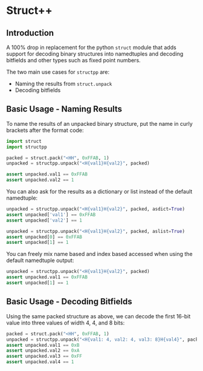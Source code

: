 # Struct++

## Introduction

A 100% drop in replacement for the python `struct` module that adds support
for decoding binary structures into namedtuples and decoding bitfields and
other types such as fixed point numbers.

The two main use cases for `structpp` are:

- Naming the results from `struct.unpack` 
- Decoding bitfields

## Basic Usage - Naming Results

To name the results of an unpacked binary structure, put the name
in curly brackets after the format code:

```python
import struct
import structpp

packed = struct.pack("<HH", 0xFFAB, 1)
unpacked = structpp.unpack("<H{val1}H{val2}", packed)

assert unpacked.val1 == 0xFFAB
assert unpacked.val2 == 1
```

You can also ask for the results as a dictionary or list instead of the default namedtuple:

```python
unpacked = structpp.unpack("<H{val1}H{val2}", packed, asdict=True)
assert unpacked['val1'] == 0xFFAB
assert unpacked['val2'] == 1

unpacked = structpp.unpack("<H{val1}H{val2}", packed, aslist=True)
assert unpacked[0] == 0xFFAB
assert unpacked[1] == 1
```

You can freely mix name based and index based accessed when using the default namedtuple output:

```python
unpacked = structpp.unpack("<H{val1}H{val2}", packed)
assert unpacked.val1 == 0xFFAB
assert unpacked[1] == 1
```

## Basic Usage - Decoding Bitfields

Using the same packed structure as above, we can decode the first 16-bit value into three
values of width 4, 4, and 8 bits:

```python
packed = struct.pack("<HH", 0xFFAB, 1)
unpacked = structpp.unpack("<H{val1: 4, val2: 4, val3: 8}H{val4}", packed)
assert unpacked.val1 == 0xB
assert unpacked.val2 == 0xA
assert unpacked.val3 == 0xFF
assert unpacked.val4 == 1
```

